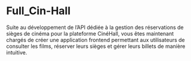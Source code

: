 # Full_Cin-Hall
Suite au développement de l’API dédiée à la gestion des réservations de sièges de cinéma pour la plateforme CinéHall, vous êtes maintenant chargés de créer une application frontend permettant aux utilisateurs de consulter les films, réserver leurs sièges et gérer leurs billets de manière intuitive.
